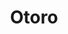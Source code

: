 ---
layout: place
title: Otoro
permalink: /new-york/flushing/otoro.html
stateAbbr: NY
stateName: New York
cityName: Flushing
seo:
  type: restaurant
  links: https://otoronyc.com/
place_id: ChIJRzuH785hwokREHerxbm4RsM
photos:
  - name: >-
      places/ChIJRzuH785hwokREHerxbm4RsM/photos/AeeoHcLkleeuzZYS7BNUfJSahP2NYatmgCx74o6m77lWUZiYUBcSMwBDnSqaZKTvpeBhaUvQ5Tt5vW2Km0w5_uag0YBy-9TSXhmlbXLy5dh0jy9fPFpnXHltRD96Mc8deLSnGqYasEpQUDoqAWEAoArwOCNrBOa-PmKA_Y9XuY-YaAY1oiFmLDqUXOaX1h_SoVVVfCstOXylyBWr3uBxlCMVTUb37ZBdTfnkq38Noax8-XMFqIi24ERtPkgBH_CMGdJ_u06grbvKpUKthM6cP-GsYqhEgHv2OLlrvNFd3bhHD6dNDKfVDbfoCH26v0X0HXD7_Tdfgh_Pbl9HbBED3Ar9yV0soY2naXiYY0UvsrmGb_3LYSur68aKWCFfEycuCyz2M9Ti0xR2LxmK0c8DUR99hd70xmHposp1EVQhNOpnQxLOu2rt
    widthPx: 3600
    heightPx: 4800
    authorAttributions:
      - displayName: ירין שלום
        uri: https://maps.google.com/maps/contrib/102896564067066127759
        photoUri: >-
          https://lh3.googleusercontent.com/a/ACg8ocIOnvN3LS-3E_bwtUWdP8hgdg2qxq8gN9g4bsQy_2gta8bArQ=s100-p-k-no-mo
    flagContentUri: >-
      https://www.google.com/local/imagery/report/?cb_client=maps_api_places.places_api&image_key=!1e10!2sCIHM0ogKEICAgID_9MGr8gE&hl=en-US
    googleMapsUri: >-
      https://www.google.com/maps/place//data=!3m4!1e2!3m2!1sCIHM0ogKEICAgID_9MGr8gE!2e10!4m2!3m1!1s0x89c261ceef873b47:0xc346b8b9c5ab7710
  - name: >-
      places/ChIJRzuH785hwokREHerxbm4RsM/photos/AeeoHcJoGCEExkkDNL_gYXpp-s2aY7JRg-zAaIFCQZ6mZtZO8AFvW_6Y9GzYLhJ0mrFp9ZUcWDLWdFKAm5LVOJnRvPx0EMw6nQW7-bEGMqk6dDZSSHisOUpXZHBXKpuAn9XOWLzh7bsz7QEKCS0t7KHjigjRLxfr8pzhKnzZDVuLvc77cBFdundmcmQPWITkGRTMOOSO8aMBTG1HosSXLKhodmMLbNCrzJ2SYZdEXkcDGWfxMKEPtvcNtHjh9kXv3TwwP_dkBmmwBFKkUHvWO7qvc5QMRCCIe-VJgeR2ZhUPFwG3qQ
    widthPx: 1679
    heightPx: 984
    authorAttributions:
      - displayName: Otoro
        uri: https://maps.google.com/maps/contrib/100813520255468936647
        photoUri: >-
          https://lh3.googleusercontent.com/a/ACg8ocIVLL58bEypSXLWOD8BnG6IEIJ4I6YY4VDVGI_sxh00a2_Zcw=s100-p-k-no-mo
    flagContentUri: >-
      https://www.google.com/local/imagery/report/?cb_client=maps_api_places.places_api&image_key=!1e10!2sAF1QipPme7BHoBnQo90BFJ6QfcoRrE2o3Bbsro6nLQ06&hl=en-US
    googleMapsUri: >-
      https://www.google.com/maps/place//data=!3m4!1e2!3m2!1sAF1QipPme7BHoBnQo90BFJ6QfcoRrE2o3Bbsro6nLQ06!2e10!4m2!3m1!1s0x89c261ceef873b47:0xc346b8b9c5ab7710
  - name: >-
      places/ChIJRzuH785hwokREHerxbm4RsM/photos/AeeoHcIwJ4lGLVuujcytbd5H6LxS5nDfpc_TgnJX-nXFZvhApc3p2rQc_LaUa_3mh4fJDw-90jYX88pvlyfdUA1eRqbHrGzvXDMntFsHreoGZOacDTfaTAjy6GrQU_yENGhd-oJqvjR9ZYdVGSuIzGZUewoaLRyWIbpHSghF0Gz3j8YVmb4TVdLi0XmXIkgzUxTR5oRVpj8x3xIBcqUQLumznOYDsiyMXwP0caZB04HIw4eX3osaRk3AZzBm2shvuncHf_pKbMVj-7UYMbuKiRHE-j4rD1CPB3S7sal_8y-JpouMDkLWmYkX_lJVqbn7zE7cR5T3inSXuVakMAZp8gbHiY8hBPKAnNmuE7Igk7QSTYweI_htgpNoIcSvAwaTlwH6xDABYvBKfDfD7D5axwoSzcD9_EyZAEYbueoaKwlbALa_Rg
    widthPx: 4624
    heightPx: 3472
    authorAttributions:
      - displayName: Mark Dimont
        uri: https://maps.google.com/maps/contrib/104548092350921090836
        photoUri: >-
          https://lh3.googleusercontent.com/a-/ALV-UjX0WaedQfUnZ4cjQs_9Mlqzts5D-hDhfwecZQTmDcb0C_f7v4nQtQ=s100-p-k-no-mo
    flagContentUri: >-
      https://www.google.com/local/imagery/report/?cb_client=maps_api_places.places_api&image_key=!1e10!2sCIHM0ogKEICAgMDIrp-6dQ&hl=en-US
    googleMapsUri: >-
      https://www.google.com/maps/place//data=!3m4!1e2!3m2!1sCIHM0ogKEICAgMDIrp-6dQ!2e10!4m2!3m1!1s0x89c261ceef873b47:0xc346b8b9c5ab7710
  - name: >-
      places/ChIJRzuH785hwokREHerxbm4RsM/photos/AeeoHcLH15RrXl2eZ-dmH_-S2ZDdek_erWb__I-jbqqSPwGBWcrrDFNeo0V7B6facMC4cThlgAqvtQCleo6JBZ1GWy-SFRxfL7vU3yJXin_r6H5I6CQO9KARY6_cYgAjgQG7STmUvapaSkvxIMYStb--CbJ3qVV3yYU7me8jjvTefC3UDqf8S-cDXp7vPYeIKAxa1vSz7bLaVBDtGWRtRzhzaY6fAyJpgv6c4VZcDTNUAajNI1MdpNg_Y8Zy4d2PtbW7BxLyik2U8PU8c0ogqTwQRYF5dJXJxFJ0KiZqx1PNWmcDAA
    widthPx: 640
    heightPx: 428
    authorAttributions:
      - displayName: Otoro
        uri: https://maps.google.com/maps/contrib/100813520255468936647
        photoUri: >-
          https://lh3.googleusercontent.com/a/ACg8ocIVLL58bEypSXLWOD8BnG6IEIJ4I6YY4VDVGI_sxh00a2_Zcw=s100-p-k-no-mo
    flagContentUri: >-
      https://www.google.com/local/imagery/report/?cb_client=maps_api_places.places_api&image_key=!1e10!2sAF1QipN-ZmHuvjzqxpuJIpo4AhiSsIDeMXrcVoBuNClj&hl=en-US
    googleMapsUri: >-
      https://www.google.com/maps/place//data=!3m4!1e2!3m2!1sAF1QipN-ZmHuvjzqxpuJIpo4AhiSsIDeMXrcVoBuNClj!2e10!4m2!3m1!1s0x89c261ceef873b47:0xc346b8b9c5ab7710
  - name: >-
      places/ChIJRzuH785hwokREHerxbm4RsM/photos/AeeoHcL-38XFSuXzvYdMlTWhXD3qTIyGdqo1qFiVH_xCSxycU0TPMq7FB6N7mHb5pNaI5YCHYLwPHtaUjunXhDi3_oC9mTAXlL80x90M4-5V68370oWrlo5-Rl-L15qV4wLJnOY51lwO6lTvrj21yRVZ7CmSoD7Kp_dCA-CAXdKbQLjh-v-HIcoe1d8Ax1dwBcV22ODgaocFBdqHXgKD8r5eCB9TM8eaa_ztZ73_nBhL9RI_uPcUFOo2e4zAGiwmn9Gg9G_gT46a0a87CU-Pinv7DWujU0BqBM4ELqXBH_UrOLleTLfk7hWhOWyal47m9wj3MEXKzs02FgSHhyQVNYKXGfD2aIMTNWxk5BNfE6RsFylAYbXgFSbBDSRh8VL_fQtYP4hgVpD7GMdCHxB1lo6ieA7CPiAbu3nv1i_lD80OSbP5EhzY
    widthPx: 3600
    heightPx: 4800
    authorAttributions:
      - displayName: D W
        uri: https://maps.google.com/maps/contrib/115472691553938438303
        photoUri: >-
          https://lh3.googleusercontent.com/a/ACg8ocJdqLEUc1VeOfb-7PfbDcj2b_YpAkBqxlZ002HEvS8mb2Z-LQ=s100-p-k-no-mo
    flagContentUri: >-
      https://www.google.com/local/imagery/report/?cb_client=maps_api_places.places_api&image_key=!1e10!2sCIHM0ogKEICAgMCI7NzcvAE&hl=en-US
    googleMapsUri: >-
      https://www.google.com/maps/place//data=!3m4!1e2!3m2!1sCIHM0ogKEICAgMCI7NzcvAE!2e10!4m2!3m1!1s0x89c261ceef873b47:0xc346b8b9c5ab7710
  - name: >-
      places/ChIJRzuH785hwokREHerxbm4RsM/photos/AeeoHcIdK7tVlSr6fkioKTAh4vn3EcYqGTwzEmluLQLlrm1GewsbMW39vHgdnBU066BLTTQOGHblPKEesMzBVR0ZCaxS8Qgy5nhUjXaBm0k72DF3CDcEuFFAjxwdlrNBce0OUcpdNAPW9xnpuEDT9Ut-EG73u1uYK9lEpKi5X8-UeNREENaB3BNpWD9YcZFcqHfrkrx0cexPSxv9cKjdWFyELPbCmNKF_PFMWeYQC4pSzdq9cwXmsvuZAGEiviPuLtfhlLLWRHEQJGHjRfzl-vRabmw4tV5mfi_Xi7A68-z8KcW_gaSU-dGEbGiYWQpVELvI83cWDpQzl7b1Y-bZbjuqim8zsoN-tCOkzq_whhv66q3vINQYUSRrQyYc-trhMLunp2IT-D2p50dhUCNlCttDrwY5Ixsjopi4O1KAo-AdKL3GY4JS
    widthPx: 3000
    heightPx: 4000
    authorAttributions:
      - displayName: Shlomo Benarroch
        uri: https://maps.google.com/maps/contrib/105557903384081347122
        photoUri: >-
          https://lh3.googleusercontent.com/a-/ALV-UjXYL8Jjwf576OEl4iL4m9oxhEEjIlGAuXUK0VN3GxrbCxlvfMQv=s100-p-k-no-mo
    flagContentUri: >-
      https://www.google.com/local/imagery/report/?cb_client=maps_api_places.places_api&image_key=!1e10!2sCIHM0ogKEICAgIDfsPO1pgE&hl=en-US
    googleMapsUri: >-
      https://www.google.com/maps/place//data=!3m4!1e2!3m2!1sCIHM0ogKEICAgIDfsPO1pgE!2e10!4m2!3m1!1s0x89c261ceef873b47:0xc346b8b9c5ab7710
  - name: >-
      places/ChIJRzuH785hwokREHerxbm4RsM/photos/AeeoHcL6xUJGuiY4XJzhbX3698bdNrBwvd8y2LfpDYlJ6rnJZ79YKEGpKCDJlPQUctpL3uQJ4bJ2-RjHIXvaSFv2JYsdWOgKwybW6hHg5eH65Pw74q5KBwypQ0wWSaWFCagqTW6T9QfLGmAbPEFU0Bv4LbmdgaTq-Bv55f-PRtRkoIaWUIYPfxhA_cqOZ2dgr5TRl7FbkatSsJYCH5jKIwE6oVKiuYLvXoIzmojC3bh9-ZLLwckreR7DAp-OUZjDdEJEomsFCQKprcAxDEyPu9DhxkNGdjyHWJRDqWhuKP9WkoEBE8NgKnWrqTwVb89994QwQgv4zzPPSztzzqMaionypW9P0W8fW6Mj-jwtrhSS2w-G6BNBJ6Xr5qCSywR167Vmj2NuuEhw8mlqVNasNssBLnbv0Tn8BJvgjb_5brxanubpyUzyhSLZFGgC6bpQFgyO
    widthPx: 3000
    heightPx: 4000
    authorAttributions:
      - displayName: Ronnie Kalatizadeh
        uri: https://maps.google.com/maps/contrib/107793673747261278191
        photoUri: >-
          https://lh3.googleusercontent.com/a-/ALV-UjUk1pZHrguIYRMt9REIUFCOPxYdJ6jHgH3R4ER9mAVxmW_Ps1K8Ow=s100-p-k-no-mo
    flagContentUri: >-
      https://www.google.com/local/imagery/report/?cb_client=maps_api_places.places_api&image_key=!1e10!2sCIABIhADydERai_kMGfU5IIAAe95&hl=en-US
    googleMapsUri: >-
      https://www.google.com/maps/place//data=!3m4!1e2!3m2!1sCIABIhADydERai_kMGfU5IIAAe95!2e10!4m2!3m1!1s0x89c261ceef873b47:0xc346b8b9c5ab7710
  - name: >-
      places/ChIJRzuH785hwokREHerxbm4RsM/photos/AeeoHcLfZCZLD7DMqJh1wvTDJVOF024xC9HA7keHh2mFV49r8Lte5hhMg6A4SLBPNT20GnZKHEI7f_AULeYfd4NTQrpY6zYZn2YxUCqf0g8P6uRl8qrqoBL-0xFI4DWP760HAVtYn2nN1iLb5Ma4FMHOA5MDcfyqg1t3r4uYRbBjFxFIw4_Ap7fr6pSrXHqMIgydwYpPScu_IgK3Vide6Q3fIR4TSKPkRneEtVr-TwZl8--AkFIG5LUM79qfKPxNQaPCQ3jVJq-EWzTOUcJCyytqJgsDfhDuDjrF3yUlX0T9rK0xUQ
    widthPx: 2048
    heightPx: 1366
    authorAttributions:
      - displayName: Otoro
        uri: https://maps.google.com/maps/contrib/100813520255468936647
        photoUri: >-
          https://lh3.googleusercontent.com/a/ACg8ocIVLL58bEypSXLWOD8BnG6IEIJ4I6YY4VDVGI_sxh00a2_Zcw=s100-p-k-no-mo
    flagContentUri: >-
      https://www.google.com/local/imagery/report/?cb_client=maps_api_places.places_api&image_key=!1e10!2sAF1QipPAS8BtHHAEyoCD5mUBAQpH1aRv2-J3mjbPORyh&hl=en-US
    googleMapsUri: >-
      https://www.google.com/maps/place//data=!3m4!1e2!3m2!1sAF1QipPAS8BtHHAEyoCD5mUBAQpH1aRv2-J3mjbPORyh!2e10!4m2!3m1!1s0x89c261ceef873b47:0xc346b8b9c5ab7710
  - name: >-
      places/ChIJRzuH785hwokREHerxbm4RsM/photos/AeeoHcJYpEzMHduzjwxN0QyPbLGgByRPW7l_opZ8Zc2YGTQAOhTWCZMEXOXxeXC_GJGzPp7nDx_DUBJoEho970clUAoUPxgM2SielRIp68TiFh-Y_9OO3rLVY6DF_IInhcWE7DikXiNpGbRzHA01TNinAjFvjimSoJzEhZ9syKXhS6v7uhN2ugxU_MlB8NaTsSXnOJT3S8ZzEUezw8yLAVbqcQbL18SY0qxOYAvuvwkX1410Uv6nogBDmH1MeGYdEUrYFHQXtW2qwuUU43OObhNpPs3mhHQ7XhN7m5cEI_BH_8HbCA
    widthPx: 1320
    heightPx: 1707
    authorAttributions:
      - displayName: Otoro
        uri: https://maps.google.com/maps/contrib/100813520255468936647
        photoUri: >-
          https://lh3.googleusercontent.com/a/ACg8ocIVLL58bEypSXLWOD8BnG6IEIJ4I6YY4VDVGI_sxh00a2_Zcw=s100-p-k-no-mo
    flagContentUri: >-
      https://www.google.com/local/imagery/report/?cb_client=maps_api_places.places_api&image_key=!1e10!2sAF1QipMpGZpm1nFsJIm9N2LHDeD_ZCwseAoNTKjFO_jN&hl=en-US
    googleMapsUri: >-
      https://www.google.com/maps/place//data=!3m4!1e2!3m2!1sAF1QipMpGZpm1nFsJIm9N2LHDeD_ZCwseAoNTKjFO_jN!2e10!4m2!3m1!1s0x89c261ceef873b47:0xc346b8b9c5ab7710
  - name: >-
      places/ChIJRzuH785hwokREHerxbm4RsM/photos/AeeoHcI_fjIwgIcNdLB9WPhE7Z8A1VnLiitO7wXdoAIcfytS38Fi_AoLIAYujQktvZBQSQcNAJ57tTVe7zqNGnqSsMKDPPqq-vBtcMbCumiyCevqYVHcJsL7PgojkOJGbhAJGobZWjBsDxMANZ5_gdKc2SjbardD_NWozwq-_5g8xnq8dmuEx_Kl80Yfav13wGoeQhad5VDfkxqHFPCrno8-n1lXK6ZiQbKyUvOWqVjbaUODewZFlchEiQREP4wqP1dfjq8esGuvDKJzueutj4m6lOrIXEX0o6vJ7wsI3tgazcAfWiE3oeOVQNGvufsgI5gVxq0TL3Jyo5llAjmJX8I90uFstIVhX24r_hksT8vx33dmxuEcTdATBZJIWyt_VuXj04VR2S_f2cZrXnwDrbIjQVRWH13bf7vy4dNTGYgxB-umZ0dA
    widthPx: 3024
    heightPx: 4032
    authorAttributions:
      - displayName: Ariel Aharonov
        uri: https://maps.google.com/maps/contrib/105049695958051758570
        photoUri: >-
          https://lh3.googleusercontent.com/a-/ALV-UjWGfIs43znNWYLTNNdGjraBwyZ8oLDibHN9cxnjZa5o92HPBZvbXw=s100-p-k-no-mo
    flagContentUri: >-
      https://www.google.com/local/imagery/report/?cb_client=maps_api_places.places_api&image_key=!1e10!2sCIHM0ogKEICAgMCI9oCO4wE&hl=en-US
    googleMapsUri: >-
      https://www.google.com/maps/place//data=!3m4!1e2!3m2!1sCIHM0ogKEICAgMCI9oCO4wE!2e10!4m2!3m1!1s0x89c261ceef873b47:0xc346b8b9c5ab7710
address: 179-24 Union Tpke, Flushing, NY 11366, USA
street: 179-24 Union Tpke
city: Flushing
state: NY
zip: '11366'
country: USA
neighborhood: Flushing
latitude: '40.726594'
longitude: '-73.788211'
accessibility_options:
  wheelchairAccessibleParking: true
  wheelchairAccessibleEntrance: true
  wheelchairAccessibleRestroom: true
  wheelchairAccessibleSeating: true
business_status: OPERATIONAL
name: Otoro
google_maps_links:
  directionsUri: >-
    https://www.google.com/maps/dir//''/data=!4m7!4m6!1m1!4e2!1m2!1m1!1s0x89c261ceef873b47:0xc346b8b9c5ab7710!3e0
  placeUri: https://maps.google.com/?cid=14071137193790502672
  writeAReviewUri: >-
    https://www.google.com/maps/place//data=!4m3!3m2!1s0x89c261ceef873b47:0xc346b8b9c5ab7710!12e1
  reviewsUri: >-
    https://www.google.com/maps/place//data=!4m4!3m3!1s0x89c261ceef873b47:0xc346b8b9c5ab7710!9m1!1b1
  photosUri: >-
    https://www.google.com/maps/place//data=!4m3!3m2!1s0x89c261ceef873b47:0xc346b8b9c5ab7710!10e5
primary_type: Sushi Restaurant
opening_hours:
  regular: null
  current: null
secondary_opening_hours:
  regular:
    weekdayDescriptions: null
    type: null
  current:
    weekdayDescriptions: null
    type: null
phone: (917) 683-7713
price_level: null
price_range: $100 &ndash; & up
rating: '4.9'
rating_count: 0
website: https://otoronyc.com/
description: >-
  Discover Otoro Sushi in Flushing, NY$$$Otoro in Flushing, NY, stands out as a
  top sushi restaurant offering fresh, high-quality dishes that highlight the
  art of Japanese cuisine. The venue boasts a welcoming atmosphere with sleek
  design elements and thoughtful accessibility features, making it easy for
  everyone to enjoy a memorable dining experience. Patrons can savor a variety
  of expertly prepared sushi options, including omakase-style selections that
  emphasize premium ingredients and creative flavors. With options for dine-in,
  takeout, and delivery, it's a convenient spot for those seeking authentic
  sushi experiences in the area. This establishment also caters to beer and wine
  enthusiasts, enhancing its appeal as a go-to destination for flavorful meals.
generative_summary: >-
  Discover Otoro Sushi in Flushing, NY$$$Otoro in Flushing, NY, stands out as a
  top sushi restaurant offering fresh, high-quality dishes that highlight the
  art of Japanese cuisine. The venue boasts a welcoming atmosphere with sleek
  design elements and thoughtful accessibility features, making it easy for
  everyone to enjoy a memorable dining experience. Patrons can savor a variety
  of expertly prepared sushi options, including omakase-style selections that
  emphasize premium ingredients and creative flavors. With options for dine-in,
  takeout, and delivery, it's a convenient spot for those seeking authentic
  sushi experiences in the area. This establishment also caters to beer and wine
  enthusiasts, enhancing its appeal as a go-to destination for flavorful meals.
generative_disclosure: Summarized by AI using the Grok-3-Mini model.
reviews:
  - name: >-
      places/ChIJRzuH785hwokREHerxbm4RsM/reviews/ChZDSUhNMG9nS0VJQ0FnTUNJclBTZ2F3EAE
    relativePublishTimeDescription: a week ago
    rating: 5
    text:
      text: >-
        Absolutely the best sushi in nyc! You have to try everything on the
        menu. It is really that good. The service is one of the best. Isaac the
        owner is also very kind and very involved with making sure customers are
        happy and enjoying! And the vibe is a vibe! Great ambiance and attracts
        great crowd! You won’t regret coming here! Heard they’re opening in
        miami too so have to check that out once it opens Bh!
      languageCode: en
    originalText:
      text: >-
        Absolutely the best sushi in nyc! You have to try everything on the
        menu. It is really that good. The service is one of the best. Isaac the
        owner is also very kind and very involved with making sure customers are
        happy and enjoying! And the vibe is a vibe! Great ambiance and attracts
        great crowd! You won’t regret coming here! Heard they’re opening in
        miami too so have to check that out once it opens Bh!
      languageCode: en
    authorAttribution:
      displayName: Mahta
      uri: https://www.google.com/maps/contrib/110367315242965427880/reviews
      photoUri: >-
        https://lh3.googleusercontent.com/a/ACg8ocKe8qFXrg9dTFGWCnFQuFYTzelph_5JOaYXp_kRx7xcDuH6JiL6=s128-c0x00000000-cc-rp-mo
    publishTime: '2025-03-31T00:46:44.666792Z'
    flagContentUri: >-
      https://www.google.com/local/review/rap/report?postId=ChZDSUhNMG9nS0VJQ0FnTUNJclBTZ2F3EAE&d=17924085&t=1
    googleMapsUri: >-
      https://www.google.com/maps/reviews/data=!4m6!14m5!1m4!2m3!1sChZDSUhNMG9nS0VJQ0FnTUNJclBTZ2F3EAE!2m1!1s0x89c261ceef873b47:0xc346b8b9c5ab7710
  - name: >-
      places/ChIJRzuH785hwokREHerxbm4RsM/reviews/ChZDSUhNMG9nS0VJQ0FnTUNJN056Y1hBEAE
    relativePublishTimeDescription: a week ago
    rating: 4
    text:
      text: >-
        Very cute place.  We went on Sunday and it was not very busy.   The
        drinks were light and tasty.  They were a little inconsistent when we
        got the same drink but we loved the cocktails regardless.  Our server
        was very good.  Unfortunately we had to get him few times but he always
        had a wonderful smile which really helped. Our food came fast.  Few
        reminders had to be given but again the waiter was very kind which made
        up for the delays.


        The lobster roll was delicious.  The Korean cauliflower was also great
        fritters to enjoy.  The carpaccio …fried rice…special rolls…so many
        delicious things to eat. We did not enjoy the Beet dish - definitely
        skip that. It didn’t work with rest of stuff.


        Our bill did have 20% tip …even on drinks.


        We went there simply by reading reviews… we had great time.  Should try
        - Great Job
      languageCode: en
    originalText:
      text: >-
        Very cute place.  We went on Sunday and it was not very busy.   The
        drinks were light and tasty.  They were a little inconsistent when we
        got the same drink but we loved the cocktails regardless.  Our server
        was very good.  Unfortunately we had to get him few times but he always
        had a wonderful smile which really helped. Our food came fast.  Few
        reminders had to be given but again the waiter was very kind which made
        up for the delays.


        The lobster roll was delicious.  The Korean cauliflower was also great
        fritters to enjoy.  The carpaccio …fried rice…special rolls…so many
        delicious things to eat. We did not enjoy the Beet dish - definitely
        skip that. It didn’t work with rest of stuff.


        Our bill did have 20% tip …even on drinks.


        We went there simply by reading reviews… we had great time.  Should try
        - Great Job
      languageCode: en
    authorAttribution:
      displayName: D W
      uri: https://www.google.com/maps/contrib/115472691553938438303/reviews
      photoUri: >-
        https://lh3.googleusercontent.com/a/ACg8ocJdqLEUc1VeOfb-7PfbDcj2b_YpAkBqxlZ002HEvS8mb2Z-LQ=s128-c0x00000000-cc-rp-mo-ba4
    publishTime: '2025-03-31T02:13:11.196443Z'
    flagContentUri: >-
      https://www.google.com/local/review/rap/report?postId=ChZDSUhNMG9nS0VJQ0FnTUNJN056Y1hBEAE&d=17924085&t=1
    googleMapsUri: >-
      https://www.google.com/maps/reviews/data=!4m6!14m5!1m4!2m3!1sChZDSUhNMG9nS0VJQ0FnTUNJN056Y1hBEAE!2m1!1s0x89c261ceef873b47:0xc346b8b9c5ab7710
  - name: >-
      places/ChIJRzuH785hwokREHerxbm4RsM/reviews/ChZDSUhNMG9nS0VJQ0FnTUNnOVpicGNBEAE
    relativePublishTimeDescription: a month ago
    rating: 5
    text:
      text: >-
        Where to begin! What an experience… Welcoming decor, attentive staff,
        great cozy upscale vibe, owner a true mensch, and the food, simply
        impeccable and dreamy. Kudos to Isaac and his team for creating such an
        amazing place. For those in NY who wouldn’t normally schlep out to
        Queens, think again…. I would come running back to it every week in a
        perfect world if I could. Seriously - can’t say enough amazing things
        about this place and the quality of the fish. Worth every penny. I have
        been to probably hundreds of sushi restaurants at this point, this is
        top 3, if not the absolute best. Thank you Isaac and the entire Otoro
        team - you guys went above and beyond and we’ll never forget this
        dinner!
      languageCode: en
    originalText:
      text: >-
        Where to begin! What an experience… Welcoming decor, attentive staff,
        great cozy upscale vibe, owner a true mensch, and the food, simply
        impeccable and dreamy. Kudos to Isaac and his team for creating such an
        amazing place. For those in NY who wouldn’t normally schlep out to
        Queens, think again…. I would come running back to it every week in a
        perfect world if I could. Seriously - can’t say enough amazing things
        about this place and the quality of the fish. Worth every penny. I have
        been to probably hundreds of sushi restaurants at this point, this is
        top 3, if not the absolute best. Thank you Isaac and the entire Otoro
        team - you guys went above and beyond and we’ll never forget this
        dinner!
      languageCode: en
    authorAttribution:
      displayName: Gregory Aubrey
      uri: https://www.google.com/maps/contrib/103749523336103117567/reviews
      photoUri: >-
        https://lh3.googleusercontent.com/a-/ALV-UjV1hAsyuk0fOtQkeB5ABaJwJeqlOtETwlDezd9q3jAYQvF5LT6f=s128-c0x00000000-cc-rp-mo
    publishTime: '2025-02-19T17:51:37.750391Z'
    flagContentUri: >-
      https://www.google.com/local/review/rap/report?postId=ChZDSUhNMG9nS0VJQ0FnTUNnOVpicGNBEAE&d=17924085&t=1
    googleMapsUri: >-
      https://www.google.com/maps/reviews/data=!4m6!14m5!1m4!2m3!1sChZDSUhNMG9nS0VJQ0FnTUNnOVpicGNBEAE!2m1!1s0x89c261ceef873b47:0xc346b8b9c5ab7710
  - name: >-
      places/ChIJRzuH785hwokREHerxbm4RsM/reviews/ChdDSUhNMG9nS0VJQ0FnTUN3dzZXOHBnRRAB
    relativePublishTimeDescription: 3 weeks ago
    rating: 5
    text:
      text: >-
        Came here the other night, no words! Owner was so involved and
        passionate about his business. Everything was so perfect, I was amazing
        at the creativity of his multiple sushi chefs and what they were making.

        We ordered the 15 course omakasi which was beyond delicious. The owner
        who is the nicest guy gave us a roll on the house.

        Problem is, once you come here, it’s hard to sit back in economy class:)

        Best of all, pricing was very fair. Highly recommended!!
      languageCode: en
    originalText:
      text: >-
        Came here the other night, no words! Owner was so involved and
        passionate about his business. Everything was so perfect, I was amazing
        at the creativity of his multiple sushi chefs and what they were making.

        We ordered the 15 course omakasi which was beyond delicious. The owner
        who is the nicest guy gave us a roll on the house.

        Problem is, once you come here, it’s hard to sit back in economy class:)

        Best of all, pricing was very fair. Highly recommended!!
      languageCode: en
    authorAttribution:
      displayName: Steven Rieder
      uri: https://www.google.com/maps/contrib/112221134025592260178/reviews
      photoUri: >-
        https://lh3.googleusercontent.com/a-/ALV-UjVS-iMDq1VVvCNh0SbbO_7KWLz6ZE92oNIAgq_2CpiyFiJPr4Fcnw=s128-c0x00000000-cc-rp-mo
    publishTime: '2025-03-20T20:38:33.161817Z'
    flagContentUri: >-
      https://www.google.com/local/review/rap/report?postId=ChdDSUhNMG9nS0VJQ0FnTUN3dzZXOHBnRRAB&d=17924085&t=1
    googleMapsUri: >-
      https://www.google.com/maps/reviews/data=!4m6!14m5!1m4!2m3!1sChdDSUhNMG9nS0VJQ0FnTUN3dzZXOHBnRRAB!2m1!1s0x89c261ceef873b47:0xc346b8b9c5ab7710
  - name: >-
      places/ChIJRzuH785hwokREHerxbm4RsM/reviews/ChZDSUhNMG9nS0VJQ0FnTUNJOW9DT0F3EAE
    relativePublishTimeDescription: a week ago
    rating: 5
    text:
      text: >-
        Everything at Otoro was incredible. The omakase was buttery and fresh,
        and the flavors across the menu were bold but balanced. Loved the
        Branzino with parsley butter along with the attention to detail in every
        dish. Beautiful space, great energy, with food that seriously delivers.
      languageCode: en
    originalText:
      text: >-
        Everything at Otoro was incredible. The omakase was buttery and fresh,
        and the flavors across the menu were bold but balanced. Loved the
        Branzino with parsley butter along with the attention to detail in every
        dish. Beautiful space, great energy, with food that seriously delivers.
      languageCode: en
    authorAttribution:
      displayName: Ariel Aharonov
      uri: https://www.google.com/maps/contrib/105049695958051758570/reviews
      photoUri: >-
        https://lh3.googleusercontent.com/a-/ALV-UjWGfIs43znNWYLTNNdGjraBwyZ8oLDibHN9cxnjZa5o92HPBZvbXw=s128-c0x00000000-cc-rp-mo
    publishTime: '2025-04-01T20:05:34.360196Z'
    flagContentUri: >-
      https://www.google.com/local/review/rap/report?postId=ChZDSUhNMG9nS0VJQ0FnTUNJOW9DT0F3EAE&d=17924085&t=1
    googleMapsUri: >-
      https://www.google.com/maps/reviews/data=!4m6!14m5!1m4!2m3!1sChZDSUhNMG9nS0VJQ0FnTUNJOW9DT0F3EAE!2m1!1s0x89c261ceef873b47:0xc346b8b9c5ab7710
review_summary: >-
  Insights from Recent Reviews$$$Folks are buzzing about Otoro as a standout
  spot for delicious sushi and creative dishes that keep things fresh and
  exciting. Many highlight the high-quality ingredients and flavorful options
  like omakase and specialty rolls, making it a favorite for anyone craving
  top-rated sushi nearby. While most experiences are seamless with attentive
  service and a cozy vibe, a few mentions note minor delays that didn't
  overshadow the overall enjoyment. It's praised for fair pricing and a
  welcoming environment that encourages repeat visits, positioning it as a solid
  choice for groups or casual dinners. Overall, the feedback paints a positive
  picture of a reliable sushi restaurant that delivers on taste and atmosphere
  without any major drawbacks.
review_disclosure: Summarized by AI using the Grok-3-Mini model.
parking_options:
  freeParkingLot: true
  paidStreetParking: true
payment_options:
  acceptsCreditCards: true
  acceptsCashOnly: false
allow_dogs: null
curbside_pickup: true
delivery: true
dine_in: true
good_for_children: null
good_for_groups: null
good_for_sports: false
live_music: false
menu_for_children: null
outdoor_seating: null
reservable: true
restroom: true
serves_beer: true
serves_breakfast: null
serves_brunch: null
serves_cocktails: true
serves_coffee: null
serves_dinner: true
serves_dessert: true
serves_lunch: null
serves_vegetarian_food: null
serves_wine: true
takeout: true
update_category: pro
places_description: null

---